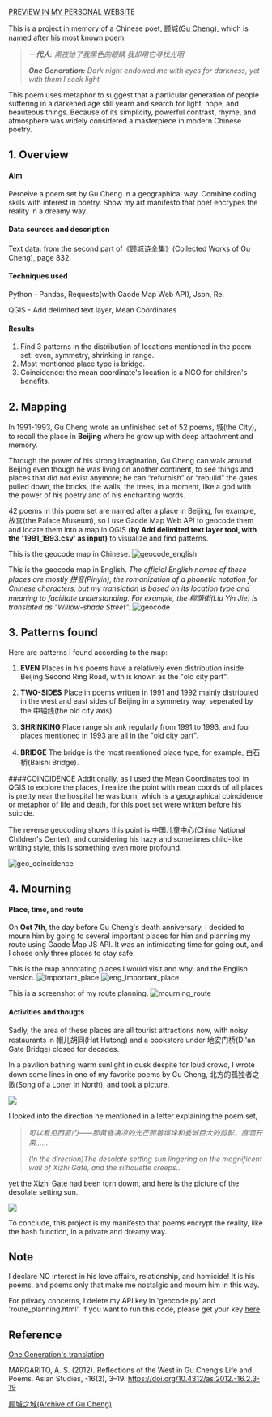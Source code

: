 [PREVIEW IN MY PERSONAL WEBSITE](https://drunkenboat-darkdomain.github.io/projects/proj-2)

This is a project in memory of a Chinese poet, 顾城([Gu Cheng](https://en.wikipedia.org/wiki/Gu_Cheng)), which is named after his most known poem:

>***一代人:***
>*黑夜给了我黑色的眼睛*
>*我却用它寻找光明*
>
>***One Generation:***
>*Dark night endowed me with eyes for darkness,*
>*yet with them I seek light*

This poem uses metaphor to suggest that a particular generation of people suffering in a darkened age still yearn and search for light, hope, and beauteous things. Because of its simplicity, powerful contrast, rhyme, and atmosphere was widely considered a masterpiece in modern Chinese poetry.

## 1. Overview 

#### Aim
Perceive a poem set by Gu Cheng in a geographical way.
Combine coding skills with interest in poetry.
Show my art manifesto that poet encrypes the reality in a dreamy way.

#### Data sources and description
Text data: from the second part of《顾城诗全集》(Collected Works of Gu Cheng), page 832.

#### Techniques used
Python - Pandas, Requests(with Gaode Map Web API), Json, Re.

QGIS - Add delimited text layer, Mean Coordinates

#### Results
1. Find 3 patterns in the distribution of locations mentioned in the poem set: even, symmetry, shrinking in range.
2. Most mentioned place type is bridge.
3. Coincidence: the mean coordinate's location is a NGO for children's benefits.

## 2. Mapping
In 1991-1993, Gu Cheng wrote an unfinished set of 52 poems, 城(the City), to recall the place in **Beijing** where he grow up with deep attachment and memory.

Through the power of his strong imagination, Gu Cheng can walk around Beijing even though he was living on another continent, to see things and places that did not exist anymore; he can “refurbish” or “rebuild” the gates pulled down, the bricks, the walls, the trees, in a moment, like a god with the power of his poetry and of his enchanting words. 

42 poems in this poem set are named after a place in Beijing, for example, 故宫(the Palace Museum), so I use Gaode Map Web API to geocode them and locate them into a map in QGIS **(by Add delimited text layer tool, with the '1991_1993.csv' as input)** to visualize and find patterns.

This is the geocode map in Chinese.
![geocode_english](assets/geocoding_poem_place.png)

This is the geocode map in English.
*The official English names of these places are mostly 拼音(Pinyin), the romanization of a phonetic notation for Chinese characters, but my translation is based on its location type and meaning to facilitate understanding. For example, the 柳荫街(Liu Yin Jie) is translated as "Willow-shade Street".*
![geocode](assets/geocoding_in_english.png)

## 3. Patterns found
Here are patterns I found according to the map:

1. **EVEN**
Places in his poems have a relatively even distribution inside Beijing Second Ring Road, with is known as the "old city part". 

2. **TWO-SIDES**
Place in poems written in 1991 and 1992 mainly distributed in the west and east sides of Beijing in a symmetry way, seperated by the 中轴线(the old city axis).

3. **SHRINKING**
Place range shrank regularly from 1991 to 1993, and four places mentioned in 1993 are all in the "old city part".

4. **BRIDGE**
The bridge is the most mentioned place type, for example, 白石桥(Baishi Bridge).

####COINCIDENCE
Additionally, as I used the Mean Coordinates tool in QGIS to explore the places, I realize the point with mean coords of all places is pretty near the hospital he was born, which is a geographical coincidence or metaphor of life and death, for this poet set were written before his suicide.

The reverse geocoding shows this point is 中国儿童中心(China National Children's Center), and considering his hazy and sometimes child-like writing style, this is something even more profound.

![geo_coincidence](assets/mean_coords.png)

## 4. Mourning 
#### Place, time, and route
On **Oct 7th**, the day before Gu Cheng's death anniversary, I decided to mourn him by going to several important places for him and planning my route using Gaode Map JS API. It was an intimidating time for going out, and I chose only three places to stay safe.

This is the map annotating places I would visit and why, and the English version.
![important_place](assets/visiting_place.png)
![eng_important_place](assets/visiting_place_eng.png)

This is a screenshot of my route planning.
![mourning_route](assets/route_planning_screenshot.png)

#### Activities and thougts
Sadly, the area of these places are all tourist attractions now, with noisy restaurants in 帽儿胡同(Hat Hutong) and a bookstore under 地安门桥(Di'an Gate Bridge) closed for decades. 

In a pavilion bathing warm sunlight in dusk despite for loud crowd, I wrote down some lines in one of my favorite poems by Gu Cheng, 北方的孤独者之歌(Song of a Loner in North), and took a picture. 

![](assets/IMG_0553.jpeg)

I looked into the direction he mentioned in a letter explaining the poem set,

> *可以看见西直门——那黄昏凄凉的光芒照着堞垛和瓮城巨大的剪影，直洇开来……*
>
> *(In the direction)The desolate setting sun lingering on the magnificent wall of Xizhi Gate, and the silhouette creeps...*

yet the Xizhi Gate had been torn dowm, and here is the picture of the desolate setting sun.

![](assets/IMG_0558.jpeg)

To conclude, this project is my manifesto that poems encrypt the reality, like the hash function, in a private and dreamy way.

## Note

I declare NO interest in his love affairs, relationship, and homicide! It is his poems, and poems only that make me nostalgic and mourn him in this way.

For privacy concerns, I delete my API key in 'geocode.py' and 'route_planning.html'. If you want to run this code, please get your key [here](https://lbs.amap.com/api/webservice/summary/)

## Reference

[One Generation's translation](https://leonarddurso.com/2016/02/08/one-generation-by-gu-cheng/)

MARGARITO, A. S. (2012). Reflections of the West in Gu Cheng’s Life and Poems. Asian Studies, -16(2), 3–19. https://doi.org/10.4312/as.2012.-16.2.3-19

[顾城之城(Archive of Gu Cheng)](http://www.gucheng.net/index.htm)


